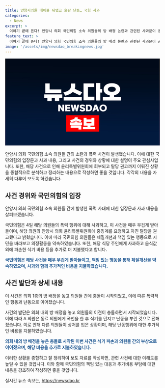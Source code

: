 ```yaml
---
title: 안양시의원 테이블 뒤엎고 술판 난동… 국힘 사과
categories:
  - News
excerpt: >
  이야기 끝에 뜬다! 안양시 의회 국민의힘 소속 의원들의 방 배정 논란과 관련된 사과문이 공개되었다. 의원들 간의 언쟁에서 식기 파손과 신체적 충돌이 발생한 사건에 대해 국민의힘이 사과했으며, 해당 의원에 대한 탈당 권고와 중징계 요청을 결정한 것으로 알려졌다. 국민의힘은 이번 사건을 통해 체질개선과 책임감 있는 활동을 약속하며 시민들에게 사과했다. 사건 발단과 경위에 대한 상세한 설명과 함께, 사건 발생 시의 상황도 공개되었다. (단어 수: 150)
feature_text: >
  이야기 끝에 뜬다! 안양시 의회 국민의힘 소속 의원들의 방 배정 논란과 관련된 사과문이 공개되었다. 의원들 간의 언쟁에서 식기 파손과 신체적 충돌이 발생한 사건에 대해 국민의힘이 사과했으며, 해당 의원에 대한 탈당 권고와 중징계 요청을 결정한 것으로 알려졌다. 국민의힘은 이번 사건을 통해 체질개선과 책임감 있는 활동을 약속하며 시민들에게 사과했다. 사건 발단과 경위에 대한 상세한 설명과 함께, 사건 발생 시의 상황도 공개되었다. (단어 수: 150)
image: '/assets/img/newsdao_breakingnews.jpg'
---
```


<p><img src="/assets/img/newsdao_breakingnews.jpg" alt="cryptoinkorea 속보" /></p>

<p>안양시 의회 국민의힘 소속 의원들 간의 소란과 폭력 사건이 발생했습니다. 이에 대한 국민의힘의 입장문과 사과 내용, 그리고 사건의 경위와 상황에 대한 설명이 주요 관심사입니다. 또한, 해당 사건으로 인해 윤리특별위원회에 회부되고 탈당 권고까지 이뤄진 상황을 종합적으로 분석하고 정리하는 내용으로 작성하면 좋을 것입니다. 각각의 내용을 자세히 다루어 보도록 하겠습니다.</p>

<h2 data-ke-size="size26">사건 경위와 국민의힘의 입장</h2>

<p data-ke-size="size16">안양시 의회 국민의힘 소속 의원들 간에 발생한 폭력 사태에 대한 입장문과 사과 내용을 살펴보겠습니다.</p>

<p>국민의힘은 4일 해당 의원들의 폭력 행위에 대해 사과하고, 이 사건을 매우 무겁게 받아들이며, 해당 의원의 안양시 의회 윤리특별위원회에 중징계를 요청하고 자진 탈당을 권고했다고 밝혔습니다. 이에 따라 국민의힘 의원들은 체질개선과 책임 있는 행동으로 시민을 바라보고 의정활동을 약속하였습니다. 또한, 해당 식당 주인에게 사과하고 음식값 외에 파손한 식기 비용 등을 추가로 더 지불했다고 합니다.</p>

<p><b><span style="color: #1a5490;">국민의힘은 해당 사건을 매우 무겁게 받아들이고, 책임 있는 행동을 통해 체질개선을 약속하였으며, 사과와 함께 추가적인 비용을 지불하였습니다.</span></b></p>

<h2 data-ke-size="size26">사건 발단과 상세 내용</h2>

<p>이 사건은 의회 1층의 방 배정을 놓고 의원들 간에 충돌이 시작되었고, 이에 따른 폭력적인 행동과 난동으로 이어졌습니다.</p>

<p>사건의 발단은 의회 내의 방 배정을 놓고 의원들의 이견이 충돌하면서 시작되었습니다. 이에 따라 A 의원은 동료 의원에게 폭언을 한 후 식기를 던지고 난동을 부린 것으로 전해졌습니다. 이로 인해 다른 의원들이 상처를 입은 상황이며, 해당 난동행위에 대한 추가적인 비용을 지불하였습니다.</p>

<p><b><span style="color: #1a5490;">의회 내의 방 배정을 놓은 충돌로 시작된 이번 사건은 식기 파손과 의원들 간의 부상으로 이어졌으며, 해당 비용을 추가로 지불하였습니다.</span></b></p>

<p>이러한 상황을 종합하고 잘 정리하여 보도 자료를 작성하면, 관련 사건에 대한 이해도를 높일 수 있을 것입니다. 이와 함께 국민의힘의 책임 있는 대응과 추가비용 부담에 대한 내용을 강조하여 작성하면 좋을 것입니다.</p>
실시간 뉴스 속보는, <a href="https://newsdao.kr" rel="dofollow">https://newsdao.kr</a>


